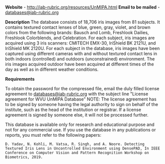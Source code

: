 **Website** - http://iab-rubric.org/resources/UnMIPA.html
**Email to be mailed** - databases@iab-rubric.org

**Description**
The database consists of 18,706 iris images from 81 subjects. It contains textured contact lenses of blue, green, gray, violet, and brown colors from the following brands: Bausch and Lomb, Freshlook Dailies, Freshlook Colorblends, and Celebration. For each subject, iris images are acquired using 3 iris scanners: CMITECH EMX-30, IriShield BK 2121U, and IriShield MK 2120U.
For each subject in the database, iris images have been captured using different cameras with and without textured contact lens in both indoors (controlled) and outdoors (unconstrained) environment. The iris images acquired outdoor have been acquired at different times of the day as well as in different weather conditions.

**Requirements**

To obtain the password for the compressed file, email the duly filled license agreement to databases@iab-rubric.org with the subject line "License agreement for WVU UnMIPA Database"
NOTE: The license agreement has to be signed by someone having the legal authority to sign on behalf of the institute, such as the head of the institution or registrar. If a license agreement is signed by someone else, it will not be processed further.

This database is available only for research and educational purpose and not for any commercial use. If you use the database in any publications or reports, you must refer to the following papers:

    D. Yadav, N. Kohli, M. Vatsa, R. Singh, and A. Noore. Detecting Textured Iris Lens in Uncontrolled Environment using DensePAD, In IEEE Conference on Computer Vision and Pattern Recognition Workshop on Biometrics, 2019.

